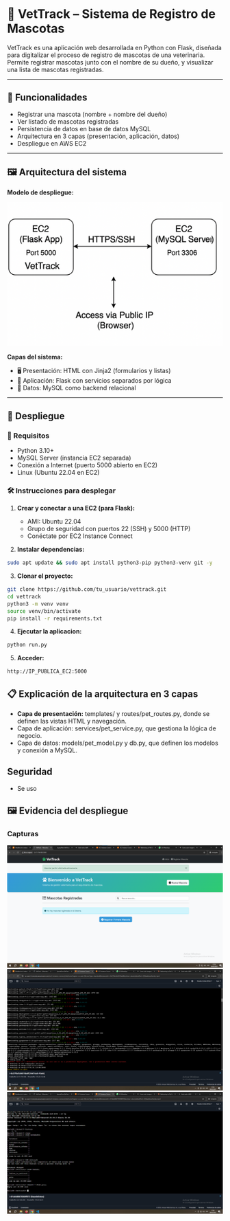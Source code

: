 # 🐾 VetTrack – Sistema de Registro de Mascotas

VetTrack es una aplicación web desarrollada en Python con Flask, diseñada para digitalizar el proceso de registro de mascotas de una veterinaria. Permite registrar mascotas junto con el nombre de su dueño, y visualizar una lista de mascotas registradas.

---

## 📌 Funcionalidades

- Registrar una mascota (nombre + nombre del dueño)
- Ver listado de mascotas registradas
- Persistencia de datos en base de datos MySQL
- Arquitectura en 3 capas (presentación, aplicación, datos)
- Despliegue en AWS EC2

---

## 🖼️ Arquitectura del sistema

**Modelo de despliegue:**

![Instanciadbv1](https://github.com/AyarzaPiero/VetTrack/blob/main/assets/diagrama.png)

**Capas del sistema:**
- 🖥️ Presentación: HTML con Jinja2 (formularios y listas)
- 🧠 Aplicación: Flask con servicios separados por lógica
- 💾 Datos: MySQL como backend relacional

---

## 🚀 Despliegue

### 🔧 Requisitos

- Python 3.10+
- MySQL Server (instancia EC2 separada)
- Conexión a Internet (puerto 5000 abierto en EC2)
- Linux (Ubuntu 22.04 en EC2)

### 🛠️ Instrucciones para desplegar

1. **Crear y conectar a una EC2 (para Flask):**
   - AMI: Ubuntu 22.04
   - Grupo de seguridad con puertos 22 (SSH) y 5000 (HTTP)
   - Conéctate por EC2 Instance Connect

2. **Instalar dependencias:**

```bash
sudo apt update && sudo apt install python3-pip python3-venv git -y
```

3. **Clonar el proyecto:**
```bash
git clone https://github.com/tu_usuario/vettrack.git
cd vettrack
python3 -m venv venv
source venv/bin/activate
pip install -r requirements.txt
```

4. **Ejecutar la aplicacion:**
```bash
python run.py
```
5. **Acceder:**
```bash
http://IP_PUBLICA_EC2:5000
```

## 📋 Explicación de la arquitectura en 3 capas

- **Capa de presentación:** templates/ y routes/pet_routes.py, donde se definen las vistas HTML y navegación.
- Capa de aplicación: services/pet_service.py, que gestiona la lógica de negocio.
- Capa de datos: models/pet_model.py y db.py, que definen los modelos y conexión a MySQL.

## Seguridad

- Se uso 

## 🖼️ Evidencia del despliegue
### Capturas
![Paginaweb](https://github.com/AyarzaPiero/VetTrack/blob/main/assets/paginafuncionando.png)
![Instanciadbv1](https://github.com/AyarzaPiero/VetTrack/blob/main/assets/instanciapython.png)
![Instanciadbv1](https://github.com/AyarzaPiero/VetTrack/blob/main/assets/instanciabasededatos.png)
